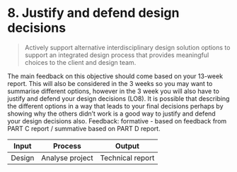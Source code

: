 # 8. Justify and defend design decisions 
> Actively support alternative interdisciplinary design solution options to support an integrated design process that provides meaningful choices to the client and design team.

The main feedback on this objective should come based on your 13-week report. This will also be considered in the 3 weeks so you may want to summarise different options, however in the 3 week you will also have to justify and defend your design decisions (LO8). It is possible that describing the different options in a way that leads to your final decisions perhaps by showing why the others didn’t work is a good way to justify and defend your design decisions also. Feedback: formative - based on feedback from PART C report / summative based on PART D report.

| Input | Process | Output |
|-------|---------|--------|
| Design   | Analyse project       | Technical report      |
